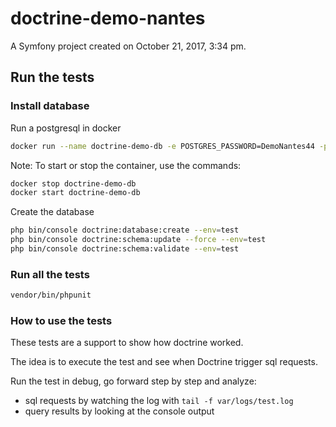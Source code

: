 doctrine-demo-nantes
====================

A Symfony project created on October 21, 2017, 3:34 pm.

## Run the tests

### Install database

Run a postgresql in docker
```bash
docker run --name doctrine-demo-db -e POSTGRES_PASSWORD=DemoNantes44 -p 5432:5432 -d postgres:9.6.5
```

Note: To start or stop the container, use the commands:
```bash
docker stop doctrine-demo-db
docker start doctrine-demo-db
```

Create the database
```bash
php bin/console doctrine:database:create --env=test
php bin/console doctrine:schema:update --force --env=test
php bin/console doctrine:schema:validate --env=test
```

### Run all the tests

```bash
vendor/bin/phpunit
```

### How to use the tests

These tests are a support to show how doctrine worked.

The idea is to execute the test and see when Doctrine trigger sql requests.

Run the test in debug, go forward step by step and analyze: 
- sql requests by watching the log with `tail -f var/logs/test.log`
- query results by looking at the console output